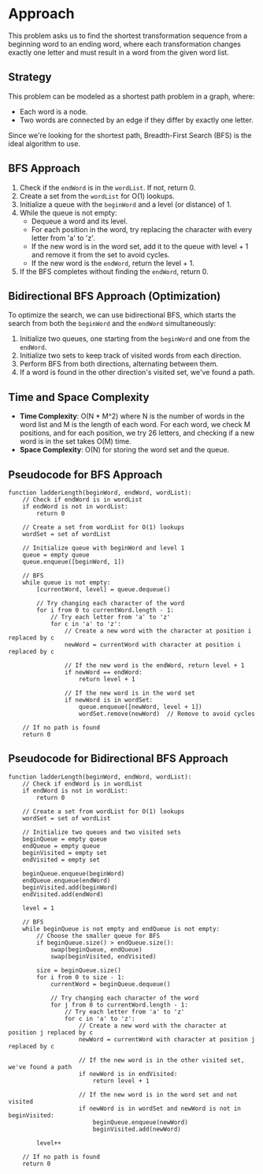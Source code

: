 # Approach

This problem asks us to find the shortest transformation sequence from a beginning word to an ending word, where each transformation changes exactly one letter and must result in a word from the given word list.

## Strategy
This problem can be modeled as a shortest path problem in a graph, where:
- Each word is a node.
- Two words are connected by an edge if they differ by exactly one letter.

Since we're looking for the shortest path, Breadth-First Search (BFS) is the ideal algorithm to use.

## BFS Approach
1. Check if the `endWord` is in the `wordList`. If not, return 0.
2. Create a set from the `wordList` for O(1) lookups.
3. Initialize a queue with the `beginWord` and a level (or distance) of 1.
4. While the queue is not empty:
   - Dequeue a word and its level.
   - For each position in the word, try replacing the character with every letter from 'a' to 'z'.
   - If the new word is in the word set, add it to the queue with level + 1 and remove it from the set to avoid cycles.
   - If the new word is the `endWord`, return the level + 1.
5. If the BFS completes without finding the `endWord`, return 0.

## Bidirectional BFS Approach (Optimization)
To optimize the search, we can use bidirectional BFS, which starts the search from both the `beginWord` and the `endWord` simultaneously:

1. Initialize two queues, one starting from the `beginWord` and one from the `endWord`.
2. Initialize two sets to keep track of visited words from each direction.
3. Perform BFS from both directions, alternating between them.
4. If a word is found in the other direction's visited set, we've found a path.

## Time and Space Complexity
- **Time Complexity**: O(N * M^2) where N is the number of words in the word list and M is the length of each word. For each word, we check M positions, and for each position, we try 26 letters, and checking if a new word is in the set takes O(M) time.
- **Space Complexity**: O(N) for storing the word set and the queue.

## Pseudocode for BFS Approach
```
function ladderLength(beginWord, endWord, wordList):
    // Check if endWord is in wordList
    if endWord is not in wordList:
        return 0
    
    // Create a set from wordList for O(1) lookups
    wordSet = set of wordList
    
    // Initialize queue with beginWord and level 1
    queue = empty queue
    queue.enqueue([beginWord, 1])
    
    // BFS
    while queue is not empty:
        [currentWord, level] = queue.dequeue()
        
        // Try changing each character of the word
        for i from 0 to currentWord.length - 1:
            // Try each letter from 'a' to 'z'
            for c in 'a' to 'z':
                // Create a new word with the character at position i replaced by c
                newWord = currentWord with character at position i replaced by c
                
                // If the new word is the endWord, return level + 1
                if newWord == endWord:
                    return level + 1
                
                // If the new word is in the word set
                if newWord is in wordSet:
                    queue.enqueue([newWord, level + 1])
                    wordSet.remove(newWord)  // Remove to avoid cycles
    
    // If no path is found
    return 0
```

## Pseudocode for Bidirectional BFS Approach
```
function ladderLength(beginWord, endWord, wordList):
    // Check if endWord is in wordList
    if endWord is not in wordList:
        return 0
    
    // Create a set from wordList for O(1) lookups
    wordSet = set of wordList
    
    // Initialize two queues and two visited sets
    beginQueue = empty queue
    endQueue = empty queue
    beginVisited = empty set
    endVisited = empty set
    
    beginQueue.enqueue(beginWord)
    endQueue.enqueue(endWord)
    beginVisited.add(beginWord)
    endVisited.add(endWord)
    
    level = 1
    
    // BFS
    while beginQueue is not empty and endQueue is not empty:
        // Choose the smaller queue for BFS
        if beginQueue.size() > endQueue.size():
            swap(beginQueue, endQueue)
            swap(beginVisited, endVisited)
        
        size = beginQueue.size()
        for i from 0 to size - 1:
            currentWord = beginQueue.dequeue()
            
            // Try changing each character of the word
            for j from 0 to currentWord.length - 1:
                // Try each letter from 'a' to 'z'
                for c in 'a' to 'z':
                    // Create a new word with the character at position j replaced by c
                    newWord = currentWord with character at position j replaced by c
                    
                    // If the new word is in the other visited set, we've found a path
                    if newWord is in endVisited:
                        return level + 1
                    
                    // If the new word is in the word set and not visited
                    if newWord is in wordSet and newWord is not in beginVisited:
                        beginQueue.enqueue(newWord)
                        beginVisited.add(newWord)
        
        level++
    
    // If no path is found
    return 0
```
